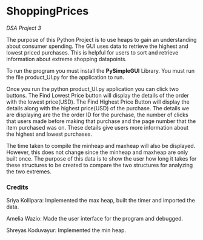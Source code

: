# ShoppingPrices
*DSA Project 3*

The purpose of this Python Project is to use heaps to gain an understanding about consumer spending. The GUI uses data to retrieve the highest and lowest priced purchases. This is helpful for users to sort and retrieve information about extreme shopping datapoints.

To run the program you must install the **PySimpleGUI** Library.
You must run the file product_UI.py for the application to run.

Once you run the python product_UI.py application you can click two buttons. The Find Lowest Price button will display the details of the order with the lowest price(USD). The Find Highest Price Button will display the details along with the highest price(USD) of the purchase. The details we are displaying are the the order ID for the purchase, the number of clicks that users made before making that purchase and the page number that the item purchased was on. These details give users more information about the highest and lowest purchases.

The time taken to compile the minheap and maxheap will also be displayed. However, this does not change since the minheap and maxheap are only built once. The purpose of this data is to show the user how long it takes for these structures to be created to compare the two structures for analyzing the two extremes.

### Credits
Sriya Kollipara: Implemented the max heap, built the timer and imported the data.

Amelia Wazio: Made the user interface for the program and debugged.

Shreyas Koduvayur: Implemented the min heap.
